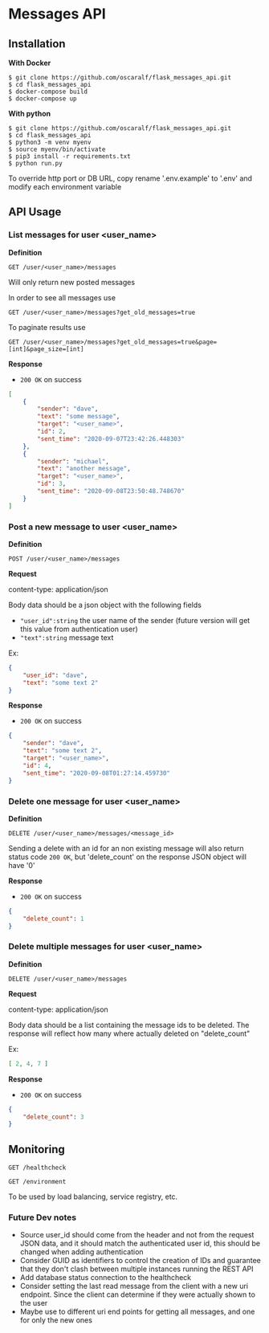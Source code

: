# Messages API

## Installation

**With Docker**

```shell
$ git clone https://github.com/oscaralf/flask_messages_api.git
$ cd flask_messages_api
$ docker-compose build
$ docker-compose up
```

**With python**

```shell
$ git clone https://github.com/oscaralf/flask_messages_api.git
$ cd flask_messages_api
$ python3 -m venv myenv
$ source myenv/bin/activate
$ pip3 install -r requirements.txt
$ python run.py
```

To override http port or DB URL, copy rename '.env.example' to '.env' and modify each environment variable 

## API Usage


### List messages for user <user_name>

**Definition**

`GET /user/<user_name>/messages`

Will only return new posted messages

In order to see all messages use

`GET /user/<user_name>/messages?get_old_messages=true`

To paginate results use

`GET /user/<user_name>/messages?get_old_messages=true&page=[int]&page_size=[int]`

**Response**

- `200 OK` on success

```json
[
    {
        "sender": "dave",
        "text": "some message",
        "target": "<user_name>",
        "id": 2,
        "sent_time": "2020-09-07T23:42:26.448303"
    },
    {
        "sender": "michael",
        "text": "another message",
        "target": "<user_name>",
        "id": 3,
        "sent_time": "2020-09-08T23:50:48.748670"
    }
]
```

### Post a new message to user <user_name>

**Definition**

`POST /user/<user_name>/messages`

**Request**

content-type: application/json

Body data should be a json object with the following fields

- `"user_id":string` the user name of the sender (future version will get this value from authentication user)
- `"text":string` message text

Ex:
```json
{
    "user_id": "dave",
    "text": "some text 2"
}
```

**Response**

- `200 OK` on success

```json
{
    "sender": "dave",
    "text": "some text 2",
    "target": "<user_name>",
    "id": 4,
    "sent_time": "2020-09-08T01:27:14.459730"
}
```

### Delete one message for user <user_name>

**Definition**

`DELETE /user/<user_name>/messages/<message_id>`

Sending a delete with an id for an non existing message will also return status code `200 OK`, 
but 'delete_count' on the response JSON object will have '0'

**Response**

- `200 OK` on success

```json
{
    "delete_count": 1
}
```

### Delete multiple messages for user <user_name>

**Definition**

`DELETE /user/<user_name>/messages`

**Request**

content-type: application/json

Body data should be a list containing the message ids to be deleted.
The response will reflect how many where actually deleted on "delete_count"

Ex:
```json
[ 2, 4, 7 ]
```

**Response**

- `200 OK` on success

```json
{
    "delete_count": 3
}
```

## Monitoring

`GET /healthcheck`

`GET /environment`

To be used by load balancing, service registry, etc.


### Future Dev notes
- Source user_id should come from the header and not from the request JSON data, and it should match the authenticated user id, this should be changed when adding authentication
- Consider GUID as identifiers to control the creation of IDs and guarantee that they don't clash between multiple instances running the REST API
- Add database status connection to the healthcheck
- Consider setting the last read message from the client with a new uri endpoint. Since the client can determine if they were actually shown to the user
- Maybe use to different uri end points for getting all messages, and one for only the new ones

